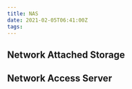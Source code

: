 ```yaml
---
title: NAS
date: 2021-02-05T06:41:00Z
tags: 
---
```


## Network Attached Storage

## Network Access Server
